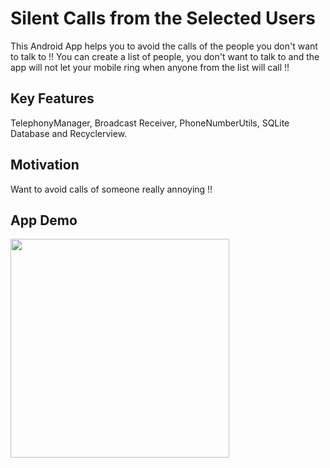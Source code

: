 # Silent Calls from the Selected Users
This Android App helps you to avoid the calls of the people you don't want to talk to !! You can create a list of people, you don't want to talk to and the app will not let your mobile ring when anyone from the list will call !!

## Key Features
TelephonyManager, Broadcast Receiver, PhoneNumberUtils, SQLite Database and Recyclerview.

## Motivation
Want to avoid calls of someone really annoying !!

## App Demo

<img src = "https://user-images.githubusercontent.com/14792027/28020050-a8b81ca2-65a0-11e7-8e51-ea3c954628f0.gif" width=350 >
